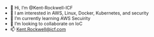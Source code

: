 - 👋 Hi, I’m @Kent-Rockwell-ICF
- 👀 I am interested in AWS, Linux, Docker, Kubernetes, and security
- 🌱 I’m currently learning AWS Secuirity
- 💞️ I’m looking to collaborate on IoC
- 📫 Kent.Rockwell@icf.com


